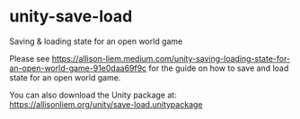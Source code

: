 # unity-save-load
Saving &amp; loading state for an open world game

Please see https://allison-liem.medium.com/unity-saving-loading-state-for-an-open-world-game-91e0daa69f9c for the guide on how to save and load state for an open world game.

You can also download the Unity package at: https://allisonliem.org/unity/save-load.unitypackage
